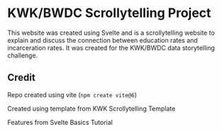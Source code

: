 # KWK/BWDC Scrollytelling Project

This website was created using Svelte and is a scrollytelling website to explain and discuss the connection between education rates and incarceration rates. It was created for the KWK/BWDC data storytelling challenge. 


## Credit
Repo created using vite (`npm create vite@6`)

Created using template from KWK Scrollytelling Template


Features from Svelte Basics Tutorial
